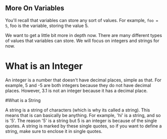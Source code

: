 ## More On Variables

You'll recall that variables can store any sort of values. For example, `foo = 5`, foo is the variable, storing the value 5. 

We want to get a little bit more in depth now. There are many different types of values that  variables can store. We will focus on integers and strings for now.

# What is an Integer

An integer is a number that doesn't have decimal places, simple as that. For example, 5 and -5 are both integers because they do not have decimal places. However, 3.1 is not an integer because it has a decimal place. 

#What is a String

A string is a string of characters (which is why its called a string). This means that is can basically be anything. For example, 'hi' is a string, and so is '5'. The reason '5' is a string but 5 is an integer is because of the single quotes. A string is marked by these single quotes, so if you want to define a string, make sure to enclose it in single quotes. 

